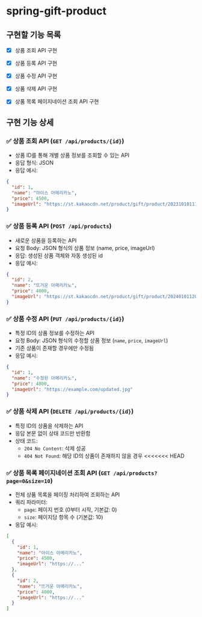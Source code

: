 # spring-gift-product

## 구현할 기능 목록

- [x] 상품 조회 API 구현
- [x] 상품 등록 API 구현
- [x] 상품 수정 API 구현
- [x] 상품 삭제 API 구현
- [x] 상품 목록 페이지네이션 조회 API 구현


## 구현 기능 상세

### ✅ 상품 조회 API (`GET /api/products/{id}`)
- 상품 ID를 통해 개별 상품 정보를 조회할 수 있는 API
- 응답 형식: JSON
- 응답 예시:
```json
{
  "id": 1,
  "name": "아이스 아메리카노",
  "price": 4500,
  "imageUrl": "https://st.kakaocdn.net/product/gift/product/20231010111814_..."
}
```
### ✅ 상품 등록 API (`POST /api/products`)
- 새로운 상품을 등록하는 API
- 요청 Body: JSON 형식의 상품 정보 (name, price, imageUrl)
- 응답: 생성된 상품 객체와 자동 생성된 id
- 응답 예시:
```json
{
  "id": 2,
  "name": "뜨거운 아메리카노",
  "price": 4000,
  "imageUrl": "https://st.kakaocdn.net/product/gift/product/20240101120000_hotamericano.jpg"
}
```
### ✅ 상품 수정 API (`PUT /api/products/{id}`)
- 특정 ID의 상품 정보를 수정하는 API
- 요청 Body: JSON 형식의 수정할 상품 정보 (`name`, `price`, `imageUrl`)
- 기존 상품이 존재할 경우에만 수정됨
- 응답 예시:
```json
{
  "id": 1,
  "name": "수정된 아메리카노",
  "price": 4800,
  "imageUrl": "https://example.com/updated.jpg"
}
```
### ✅ 상품 삭제 API (`DELETE /api/products/{id}`)
- 특정 ID의 상품을 삭제하는 API
- 응답 본문 없이 상태 코드만 반환함
- 상태 코드:
    - `204 No Content`: 삭제 성공
    - `404 Not Found`: 해당 ID의 상품이 존재하지 않을 경우
<<<<<<< HEAD

### ✅ 상품 목록 페이지네이션 조회 API (`GET /api/products?page=0&size=10`)
- 전체 상품 목록을 페이징 처리하여 조회하는 API
- 쿼리 파라미터:
    - `page`: 페이지 번호 (0부터 시작, 기본값: 0)
    - `size`: 페이지당 항목 수 (기본값: 10)
- 응답 예시:
```json
[
  {
    "id": 1,
    "name": "아이스 아메리카노",
    "price": 4500,
    "imageUrl": "https://..."
  },
  {
    "id": 2,
    "name": "뜨거운 아메리카노",
    "price": 4000,
    "imageUrl": "https://..."
  }
]
